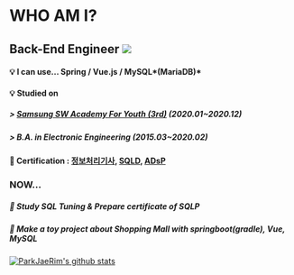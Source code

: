 # WHO AM I? 

## Back-End Engineer <a href="https://hits.seeyoufarm.com"><img src="https://hits.seeyoufarm.com/api/count/incr/badge.svg?url=https%3A%2F%2Fgithub.com%2FParkJaeRim&count_bg=%23F55D3E&title_bg=%23BFC0C0&icon=&icon_color=%23E7E7E7&title=VISITED&edge_flat=false"/></a>

#### :bulb:  I can use... Spring  /  Vue.js  /  MySQL*(MariaDB)*

#### :bulb:  Studied on 

##### > [Samsung SW Academy For Youth (3rd)](https://www.ssafy.com/ksp/jsp/swp/swpMain.jsp) (2020.01~2020.12) 

##### > B.A. in Electronic Engineering (2015.03~2020.02)

#### :pencil: Certification : [정보처리기사](http://www.q-net.or.kr/crf005.do?id=crf00503&jmCd=1320), [SQLD](https://www.dataq.or.kr/www/sub/a_04.do), [ADsP](https://www.dataq.or.kr/www/sub/a_06.do)


### NOW...

##### :pushpin: Study SQL Tuning & Prepare certificate of SQLP 

##### :pushpin: Make a toy project about Shopping Mall with springboot(gradle), Vue, MySQL

[![ParkJaeRim's github stats](https://github-readme-stats.vercel.app/api?username=ParkJaeRim)](https://github.com/anuraghazra/github-readme-stats)

